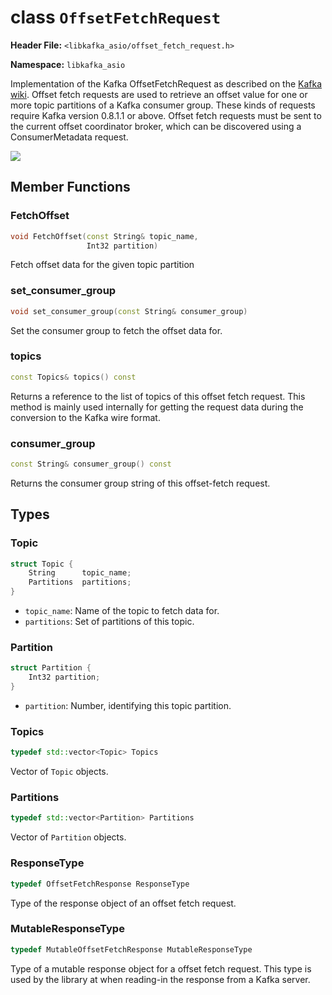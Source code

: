
class `OffsetFetchRequest`
===========================

**Header File:** `<libkafka_asio/offset_fetch_request.h>`

**Namespace:** `libkafka_asio`

Implementation of the Kafka OffsetFetchRequest as described on the
[Kafka wiki](https://cwiki.apache.org/confluence/display/KAFKA/A+Guide+To+The+Kafka+Protocol#AGuideToTheKafkaProtocol-OffsetFetchRequest).
Offset fetch requests are used to retrieve an offset value for one or more topic
partitions of a Kafka consumer group. These kinds of requests require Kafka
version 0.8.1.1 or above. Offset fetch requests must be sent to the current
offset coordinator broker, which can be discovered using a ConsumerMetadata
request.

<img src="http://yuml.me/diagram/nofunky;scale:80/class/
[OffsetFetchRequest]++-*[OffsetFetchRequest::Topic],
[OffsetFetchRequest::Topic]++-*[OffsetFetchRequest::Partition]"
/>

Member Functions
----------------

### FetchOffset
```cpp
void FetchOffset(const String& topic_name,
                 Int32 partition)
```

Fetch offset data for the given topic partition


### set_consumer_group
```cpp
void set_consumer_group(const String& consumer_group)
```

Set the consumer group to fetch the offset data for.


### topics
```cpp
const Topics& topics() const
```

Returns a reference to the list of topics of this offset fetch request. This
method is mainly used internally for getting the request data during the
conversion to the Kafka wire format.


### consumer_group
```cpp
const String& consumer_group() const
```

Returns the consumer group string of this offset-fetch request.


Types
-----

### Topic
```cpp
struct Topic {
    String      topic_name;
    Partitions  partitions;
}
```

+ `topic_name`:
   Name of the topic to fetch data for.
+ `partitions`:
   Set of partitions of this topic.


### Partition
```cpp
struct Partition {
    Int32 partition;
}
```

+ `partition`:
   Number, identifying this topic partition.


### Topics
```cpp
typedef std::vector<Topic> Topics
```

Vector of `Topic` objects.


### Partitions
```cpp
typedef std::vector<Partition> Partitions
```

Vector of `Partition` objects.


### ResponseType
```cpp
typedef OffsetFetchResponse ResponseType
```

Type of the response object of an offset fetch request.


### MutableResponseType
```cpp
typedef MutableOffsetFetchResponse MutableResponseType
```

Type of a mutable response object for a offset fetch request. This type is used
by the library at when reading-in the response from a Kafka server.
